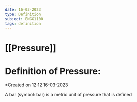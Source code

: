 ```yaml
---
date: 16-03-2023
type: Definition
subject: ENGG1100
tags: definition
---
```

# [[Pressure]]

# Definition of Pressure:
*Created on 12:12 16-03-2023

A bar (symbol: bar) is a metric unit of pressure that is defined
